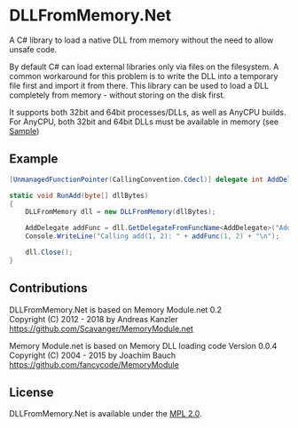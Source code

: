 # DLLFromMemory.Net
A C# library to load a native DLL from memory without the need to allow unsafe code.

By default C# can load external libraries only via files on the filesystem.
A common workaround for this problem is to write the DLL into a temporary file first and import it from there.
This library can be used to load a DLL completely from memory - without storing on the disk first.

It supports both 32bit and 64bit processes/DLLs, as well as AnyCPU builds.  
For AnyCPU, both 32bit and 64bit DLLs must be available in memory (see [Sample](Sample.cs))

## Example
```C#
[UnmanagedFunctionPointer(CallingConvention.Cdecl)] delegate int AddDelegate(int a, int b);

static void RunAdd(byte[] dllBytes)
{
    DLLFromMemory dll = new DLLFromMemory(dllBytes);

    AddDelegate addFunc = dll.GetDelegateFromFuncName<AddDelegate>("Add");
    Console.WriteLine("Calling add(1, 2): " + addFunc(1, 2) + "\n");

    dll.Close();
}
```

## Contributions
DLLFromMemory.Net is based on Memory Module.net 0.2  
Copyright (C) 2012 - 2018 by Andreas Kanzler  
https://github.com/Scavanger/MemoryModule.net

Memory Module.net is based on Memory DLL loading code Version 0.0.4  
Copyright (C) 2004 - 2015 by Joachim Bauch  
https://github.com/fancycode/MemoryModule

## License
DLLFromMemory.Net is available under the [MPL 2.0](https://www.mozilla.org/en-US/MPL/2.0/).
